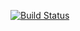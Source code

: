 [![Build Status](https://travis-ci.org/RuslanUzdenov/shared_ptr.svg?branch=master)](https://travis-ci.org/RuslanUzdenov/shared_ptr)
